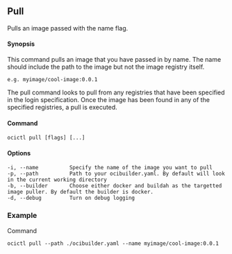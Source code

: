 ## Pull

Pulls an image passed with the name flag.

#### Synopsis

This command pulls an image that you have passed in by name. The name should include the path to the image but not
the image registry itself.

``e.g. myimage/cool-image:0.0.1``

The pull command looks to pull from any registries that have been specified in the login specification. Once the image has
been found in any of the specified registries, a pull is executed.

#### Command

```
ocictl pull [flags] [...]
```

#### Options

```
-i, --name          Specify the name of the image you want to pull
-p, --path          Path to your ocibuilder.yaml. By default will look in the current working directory
-b, --builder       Choose either docker and buildah as the targetted image puller. By default the builder is docker.
-d, --debug         Turn on debug logging
```

### Example

Command
```
ocictl pull --path ./ocibuilder.yaml --name myimage/cool-image:0.0.1
```